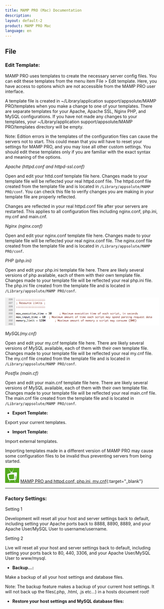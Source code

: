 ```yaml
---
title: MAMP PRO (Mac) Documentation
description: 
layout: default-2
product: MAMP PRO Mac
language: en
---
```


##  File

### Edit Template:<a name="edit_templates"></a>

MAMP PRO uses templates to create the necessary server config files. You can edit these templates from the menu item        File > Edit template. Here, you have access to options which are not accessible from the MAMP PRO user interface.

A template file is created in ~/Library/application support/appsolute/MAMP PRO/templates when you make a change to one      of your templates. There are separate templates for your Apache, Apache SSL, Nginx PHP, and MySQL configurations. If you have not made any changes to your templates, your ~/Library/application support/appsolute/MAMP PRO/templates directory will      be empty.
     
<div class="alert" role="alert">
Note: Edition errors in the templates of the configuration files can cause the servers not to start. This could mean        that you will have to reset your settings for MAMP PRO, and you may lose all other custom settings. You should edit these templates only if you are familiar with the exact syntax and meaning of the options.
</div>
     
*Apache (httpd.conf and httpd-ssl.conf)*
     
Open and edit your httd.conf template file here. Changes made to your template file will be reflected your         real      httpd.conf file. The httpd.conf file created from the template file and is located in `/Library/appsolute/MAMP              PRO/conf`. You can check this file to verify changes you are making in your template file are properly reflected.
<div class="alert" role="alert">
Changes are reflected in your real httpd.conf file after your servers are restarted. This applies to all                    configuration files including nginx.conf, php.ini, my.cnf and main.cnf.
</div>
     
*Nginx (nginx.conf)*

Open and edit your nginx.conf template file here. Changes made to your template file will be reflected your                 real nginx.conf file. The nginx.conf file created from the template file and is located in `/Library/appsolute/MAMP         PRO/conf`.
     
*PHP (php.ini)*
     
Open and edit your php.ini template file here. There are likely several versions of php available, each of them with        their own template file. Changes made to your template file will be reflected your real php.ini file. The php.ini file      created from the template file and is located in `/Library/appsolute/MAMP PRO/conf`.
     
![MAMP](PHPini.png)
     
*MySQL(my.cnf)*
     
Open and edit your my.cnf template file here. There are likely several versions of MySQL available, each of them with       their own template file. Changes made to your template file will be reflected your real my.cnf file. The my.cnf file        created from the template file and is located in `/Library/appsolute/MAMP PRO/conf`.
     
*Postfix (main.cf)*
     
Open and edit your main.cnf template file here. There are likely several versions of MySQL available, each of them with      their own template file. Changes made to your template file will be reflected your real main.cnf file. The main.cnf         file created from the template file and is located in `/Library/appsolute/MAMP PRO/conf`.
     
*  **Export Template:**
     
Export your current templates.
     
*  **Import Template:**
     
Import external templates.
     
<div class="alert" role="alert">
Importing templates made in a different version of MAMP PRO may cause some configuration files to be invalid thus           preventing servers from being started.
</div>


![MAMP](../../Videos/MAMPtv.png) [MAMP PRO and httpd.conf, php.ini, my.cnf](https://www.youtube.com/watch?v=uh6s7uMCISU){:target="_blank"}

---

### Factory Settings:
     
Setting 1

Development will reset all your host and server settings back to default, including setting your Apache ports back to       8888, 8890, 8889, and your Apache User/MySQL User to username/username.

Setting 2

Live will reset all your host and server settings back to default, including setting your ports back to 80, 440, 3306,      and your Apache User/MySQL User to www/mysql.

*  **Backup…:**

Make a backup of all your host settings and database files.
     
<div class="alert" role="alert">
Note: The backup feature makes a backup of your current host settings. It will not back up the files(.php, .html, .js       etc…) in a hosts document root! 
</div>
     
*  **Restore your host settings and MySQL database files:**

